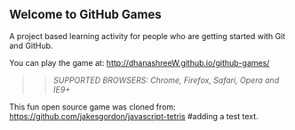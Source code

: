 ## Welcome to GitHub Games

A project based learning activity for people who are getting started with Git and GitHub.

You can play the game at: http://dhanashreeW.github.io/github-games/

>> _*SUPPORTED BROWSERS*: Chrome, Firefox, Safari, Opera and IE9+_

This fun open source game was cloned from: https://github.com/jakesgordon/javascript-tetris
#adding a test text.